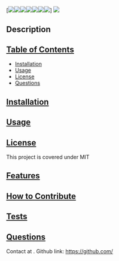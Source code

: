 # <ins></ins>
[![](https://img.shields.io/badge/HTML5-E34F26?style=for-the-badge&logo=html5&logoColor=white)![](https://img.shields.io/badge/Tailwind_CSS-38B2AC?style=for-the-badge&logo=tailwind-css&logoColor=white)![](https://img.shields.io/badge/Bootstrap-563D7C?style=for-the-badge&logo=bootstrap&logoColor=white)![](https://img.shields.io/badge/JavaScript-323330?style=for-the-badge&logo=javascript&logoColor=F7DF1E)![](https://img.shields.io/badge/Node.js-43853D?style=for-the-badge&logo=node.js&logoColor=white)![](https://img.shields.io/badge/Express.js-404D59?style=for-the-badge)![](https://img.shields.io/badge/MySQL-00000F?style=for-the-badge&logo=mysql&logoColor=white)]
![](https://img.shields.io/badge/MIT%20License-blue?style=flat-square)
## Description

## <ins>Table of Contents</ins>
- [Installation](#installation)
- [Usage](#usage)
- [License](#license)
- [Questions](#questions)

## <ins>Installation</ins>

## <ins>Usage</ins>

## <ins>License</ins>
This project is covered under MIT
## <ins>Features</ins>
## <ins>How to Contribute

## <ins>Tests</ins>

## <ins>Questions</ins>
Contact  at . Github link: https://github.com/
